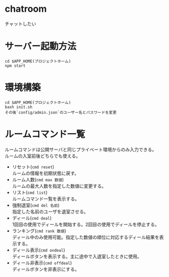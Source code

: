 # chatroom
チャットしたい

# サーバー起動方法
```
cd $APP_HOME(プロジェクトホーム)
npm start
```

# 環境構築
```
cd $APP_HOME(プロジェクトホーム)
bash init.sh
その後`config/admin.json`のユーザー名とパスワードを変更
```

# ルームコマンド一覧
ルームコマンドは公開サーバと同じプライベート環境からのみ入力できる。  
ルームの入室前後どちらでも使える。
- リセット(`cmd reset`)  
ルームの情報を初期状態に戻す。
- ルーム人数(`cmd max 数値`)  
ルームの最大人数を指定した数値に変更する。
- リスト(`cmd list`)  
ルームコマンド一覧を表示する。
- 強制退室(`cmd del 名前`)  
指定した名前のユーザを退室させる。
- ディール(`cmd deal`)  
1回目の使用でディールを開始する。2回目の使用でディールを停止する。
- ランキング(`cmd rank 数値`)  
ディール中のみ使用可能。指定した数値の順位に対応するディール結果を表示する。
- ディール表示(`cmd ondeal`)  
ディールボタンを表示する。主に途中で入退室したときに使用。
- ディール非表示(`cmd offdeal`)  
ディールボタンを非表示にする。
